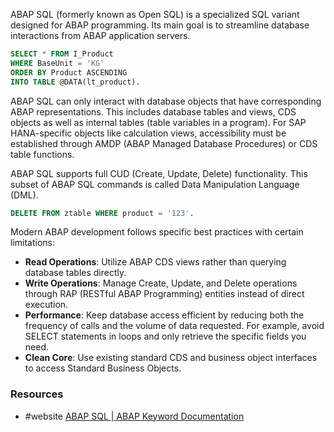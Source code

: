 ABAP SQL (formerly known as Open SQL) is a specialized SQL variant designed for ABAP programming. Its main goal is to streamline database interactions from ABAP application servers.

```SQL
SELECT * FROM I_Product
WHERE BaseUnit = 'KG'
ORDER BY Product ASCENDING
INTO TABLE @DATA(lt_product).
```

ABAP SQL can only interact with database objects that have corresponding ABAP representations. This includes database tables and views, CDS objects as well as internal tables (table variables in a program). For SAP HANA-specific objects like calculation views, accessibility must be established through AMDP (ABAP Managed Database Procedures) or CDS table functions.

ABAP SQL supports full CUD (Create, Update, Delete) functionality. This subset of ABAP SQL commands is called Data Manipulation Language (DML).
```SQL
DELETE FROM ztable WHERE product = '123'.
```

Modern ABAP development follows specific best practices with certain limitations:
- **Read Operations**: Utilize ABAP CDS views rather than querying database tables directly.
- **Write Operations**: Manage Create, Update, and Delete operations through RAP (RESTful ABAP Programming) entities instead of direct execution.
- **Performance**: Keep database access efficient by reducing both the frequency of calls and the volume of data requested. For example, avoid SELECT statements in loops and only retrieve the specific fields you need. 
- **Clean Core**: Use existing standard CDS and business object interfaces to access Standard Business Objects.

### Resources   
- #website [ABAP SQL | ABAP Keyword Documentation](https://help.sap.com/doc/abapdocu_cp_index_htm/CLOUD/en-US/ABENABAP_SQL.html)